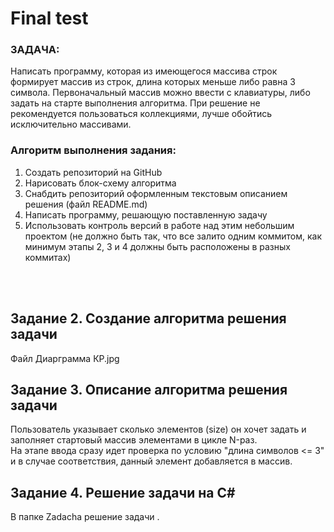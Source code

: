 # Final test

### ЗАДАЧА:
Написать программу, которая из имеющегося массива строк формирует массив из строк, длина которых меньше либо равна 3 символа. Первоначальный массив можно ввести с клавиатуры, либо задать на старте выполнения алгоритма. При решение не рекомендуется пользоваться коллекциями, лучше обойтись исключительно массивами.

### Алгоритм выполнения задания:
1. Создать репозиторий на GitHub
2. Нарисовать блок-схему алгоритма
3. Снабдить репозиторий оформленным текстовым описанием решения (файл README.md)
4. Написать программу, решающую поставленную задачу
5. Использовать контроль версий в работе над этим небольшим проектом (не должно быть так, что все залито одним коммитом, как минимум этапы 2, 3 и 4 должны быть расположены в разных коммитах)
<br>
<br>

## Задание 2. Создание алгоритма решения задачи
Файл Диарграмма КР.jpg

## Задание 3. Описание алгоритма решения задачи
Пользователь указывает сколько элементов (size) он хочет задать и заполняет стартовый массив элементами в цикле N-раз.<br>
На этапе ввода сразу идет проверка по условию "длина символов <= 3" и в случае соответствия, данный элемент добавляется в массив.

## Задание 4. Решение задачи на C#
В папке Zadacha решение задачи . <br>
 

